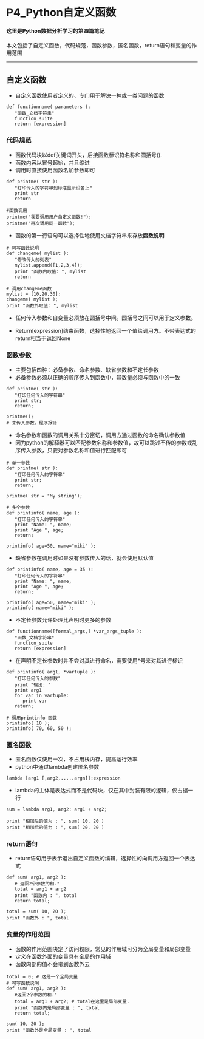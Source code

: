 # P4_Python自定义函数

#### 这里是Python数据分析学习的第四篇笔记
本文包括了自定义函数，代码规范，函数参数，匿名函数，return语句和变量的作用范围

---
## 自定义函数
- 自定义函数使用者定义的、专门用于解决一种或一类问题的函数
```
def functionname( parameters ):
   "函数_文档字符串"
   function_suite
   return [expression]		
```

### 代码规范
- 函数代码块以def关键词开头，后接函数标识符名称和圆括号().
- 函数内容以冒号起始，并且缩进
- 调用时直接使用函数名加参数即可
```
def printme( str ):
   "打印传入的字符串到标准显示设备上"
   print str
   return
   
#函数调用
printme("我要调用用户自定义函数!");
printme("再次调用同一函数");
```
- 函数的第一行语句可以选择性地使用文档字符串来存放**函数说明**
```
# 可写函数说明
def changeme( mylist ):
   "修改传入的列表"
   mylist.append([1,2,3,4]);
   print "函数内取值: ", mylist
   return
 
# 调用changeme函数
mylist = [10,20,30];
changeme( mylist );
print "函数外取值: ", mylist
```
- 任何传入参数和自变量必须放在圆括号中间。圆括号之间可以用于定义参数。

- Return[expression]结束函数，选择性地返回一个值给调用方。不带表达式的return相当于返回None

### 函数参数
- 主要包括四种：必备参数、命名参数、缺省参数和不定长参数
- 必备参数必须以正确的顺序传入到函数中，其数量必须与函数中的一致
```
def printme( str ):
   "打印任何传入的字符串"
   print str;
   return;

printme();
# 未传入参数，程序报错
```

- 命名参数和函数的调用关系十分密切，调用方通过函数的命名确认参数值
- 因为python的解释器可以匹配参数名称和参数值，故可以跳过不传的参数或乱序传入参数，只要对参数名称和值进行匹配即可
```
# 单一参数
def printme( str ):
   "打印任何传入的字符串"
   print str;
   return;
 
printme( str = "My string");

# 多个参数
def printinfo( name, age ):
   "打印任何传入的字符串"
   print "Name: ", name;
   print "Age ", age;
   return;
 
printinfo( age=50, name="miki" );
```

- 缺省参数在调用时如果没有参数传入的话，就会使用默认值
```
def printinfo( name, age = 35 ):
   "打印任何传入的字符串"
   print "Name: ", name;
   print "Age ", age;
   return;
 
printinfo( age=50, name="miki" );
printinfo( name="miki" );
```

- 不定长参数允许处理比声明时更多的参数
```
def functionname([formal_args,] *var_args_tuple ):
   "函数_文档字符串"
   function_suite
   return [expression]
```
- 在声明不定长参数时并不会对其进行命名，需要使用*号来对其进行标识
```
def printinfo( arg1, *vartuple ):
   "打印任何传入的参数"
   print "输出: "
   print arg1
   for var in vartuple:
      print var
   return;
 
# 调用printinfo 函数
printinfo( 10 );
printinfo( 70, 60, 50 );
```

### 匿名函数
- 匿名函数仅使用一次，不占用栈内存，提高运行效率
- python中通过lambda创建匿名参数
```
lambda [arg1 [,arg2,.....argn]]:expression
```
- lambda的主体是表达式而不是代码块，仅在其中封装有限的逻辑，仅占据一行
```
sum = lambda arg1, arg2: arg1 + arg2;

print "相加后的值为 : ", sum( 10, 20 )
print "相加后的值为 : ", sum( 20, 20 )
```

### return语句
- return语句用于表示退出自定义函数的编辑，选择性的向调用方返回一个表达式
```
def sum( arg1, arg2 ):
   # 返回2个参数的和."
   total = arg1 + arg2
   print "函数内 : ", total
   return total;
 
total = sum( 10, 20 );
print "函数外 : ", total 
```
### 变量的作用范围
- 函数的作用范围决定了访问权限，常见的作用域可分为全局变量和局部变量
- 定义在函数外面的变量具有全局的作用域
- 函数内部的值不会带到函数外去
```
total = 0; # 这是一个全局变量
# 可写函数说明
def sum( arg1, arg2 ):
   #返回2个参数的和."
   total = arg1 + arg2; # total在这里是局部变量.
   print "函数内是局部变量 : ", total
   return total;
 
sum( 10, 20 );
print "函数外是全局变量 : ", total 
```
